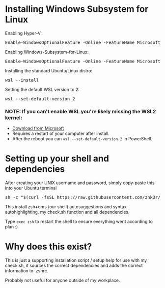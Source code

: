 # Installing Windows Subsystem for Linux

Enabling Hyper-V:

<pre lang="shell">
Enable-WindowsOptionalFeature -Online -FeatureName Microsoft-Hyper-V -All
</pre>

Enabling Windows-Subsystem-for-Linux:

<pre lang="shell">
Enable-WindowsOptionalFeature -Online -FeatureName Microsoft-Windows-Subsystem-Linux
</pre>

Installing the standard Ubuntu/Linux distro:

<pre lang="shell">
wsl --install
</pre>

Setting the default WSL version to 2:

<pre lang="shell">
wsl --set-default-version 2
</pre>

### NOTE: If you can't enable WSL you're likely missing the WSL2 kernel: 
- [Download from Microsoft](https://wslstorestorage.blob.core.windows.net/wslblob/wsl_update_x64.msi)
- Requires a restart of your computer after install.
- After the reboot you can ```wsl --set-default-version 2``` in PowerShell.

# Setting up your shell and dependencies

After creating your UNIX username and password, simply copy-paste this into your Ubuntu terminal

<pre lang="bash">
sh -c "$(curl -fsSL https://raw.githubusercontent.com/zhk3r/wsl/master/ubuntu.sh)"
</pre>

This install zsh+oms (our shell) autosuggestions and syntax autohighlighting, my check.sh function and all dependencies.

Type ```exec zsh``` to restart the shell to ensure everything went according to plan :)

# Why does this exist?

This is just a supporting installation script / setup help for use with my check.sh, it sources the correct dependencies and adds the correct information to .zshrc. 

Probably not useful for anyone outside of my workplace.
